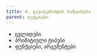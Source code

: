 ```yaml
---
title: 4. ჯავასკრიპტის საწყისები
parent: ლექციები
---
```


- ცვლადები
- პრიმიტიული ტიპები
- ფუნქციები, არგუმენტები

